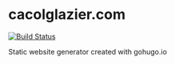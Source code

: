 # cacolglazier.com
[![Build Status](http://ci.cacolglazier.com/job/cacolglazier.com/badge/icon)](http://ci.cacolglazier.com/job/cacolglazier.com/)

Static website generator created with gohugo.io
